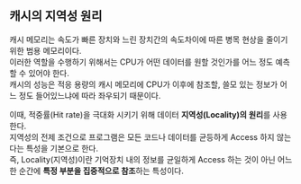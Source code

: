 ## 캐시의 지역성 원리

캐시 메모리는 속도가 빠른 장치와 느린 장치간의 속도차이에 따른 병목 현상을 줄이기 위한 범용 메모리이다.</br>
이러한 역할을 수행하기 위해서는 CPU가 어떤 데이터를 원할 것인가를 어느 정도 예측할 수 있어야 한다.</br>
캐시의 성능은 적응 용량의 캐시 메모리에 CPU가 이후에 참조할, 쓸모 있는 정보가 어느 정도 들어있느냐에 따라 좌우되기 때문이다.

이때, 적중률(Hit rate)을 극대화 시키기 위해 데이터 **지역성(Locality)의 원리**를 사용한다.</br>
지역성의 전제 조건으로 프로그램은 모든 코드나 데이터를 균등하게 Access 하지 않는다는 특성을 기본으로 한다.</br>
즉, Locality(지역성)이란 기억장치 내의 정보를 균일하게 Access 하는 것이 아닌 어느 한 순간에 **특정 부분을 집중적으로 참조**하는 특성이다.
